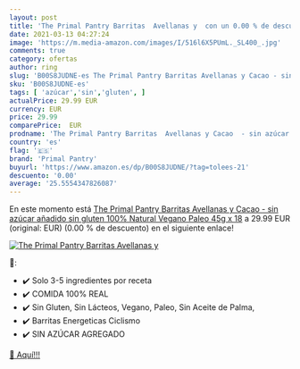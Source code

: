```yaml
---
layout: post
title: 'The Primal Pantry Barritas  Avellanas y  con un 0.00 % de descuento'
date: 2021-03-13 04:27:24
image: 'https://m.media-amazon.com/images/I/516l6X5PUmL._SL400_.jpg'
comments: true
category: ofertas
author: ring
slug: 'B00S8JUDNE-es The Primal Pantry Barritas Avellanas y Cacao - sin azúcar...'
sku: 'B00S8JUDNE-es'
tags: [ 'azúcar','sin','gluten', ]
actualPrice: 29.99 EUR
currency: EUR
price: 29.99
comparePrice:  EUR
prodname: 'The Primal Pantry Barritas  Avellanas y Cacao  - sin azúcar añadido  sin gluten  100% Natural  Vegano  Paleo  45g x 18'
country: 'es'
flag: '🇪🇸'
brand: 'Primal Pantry'
buyurl: 'https://www.amazon.es/dp/B00S8JUDNE/?tag=tolees-21'
descuento: '0.00'
average: '25.5554347826087'
---
```


En este momento está [The Primal Pantry Barritas  Avellanas y Cacao  - sin azúcar añadido  sin gluten  100% Natural  Vegano  Paleo  45g x 18](https://www.amazon.es/dp/B00S8JUDNE/?tag=tolees-21) a 29.99 EUR (original:  EUR) (0.00 %  de descuento) en el siguiente enlace!

[![The Primal Pantry Barritas  Avellanas y ](https://m.media-amazon.com/images/I/516l6X5PUmL._SL400_.jpg)](https://www.amazon.es/dp/B00S8JUDNE/?tag=tolees-21)

🔎:

- ✔️ Solo 3-5 ingredientes por receta
- ✔️ COMIDA 100% REAL
- ✔️ Sin Gluten, Sin Lácteos, Vegano, Paleo, Sin Aceite de Palma,
- ✔️ Barritas Energeticas Ciclismo
- ✔️ SIN AZÚCAR AGREGADO

[🛒 Aquí!!!](https://www.amazon.es/dp/B00S8JUDNE/?tag=tolees-21)
